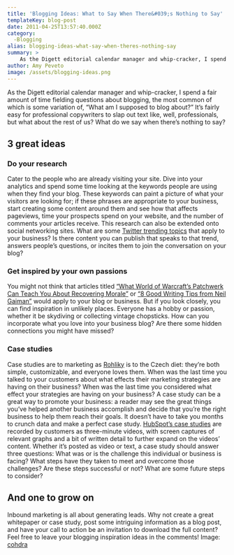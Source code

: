 ```yaml
---
title: 'Blogging Ideas: What to Say When There&#039;s Nothing to Say'
templateKey: blog-post
date: 2011-04-25T13:57:40.000Z
category: 
  -Blogging
alias: blogging-ideas-what-say-when-theres-nothing-say
summary: > 
  	As the Digett editorial calendar manager and whip-cracker, I spend a fair amount of time fielding questions about blogging, the most common of which is some variation of, "What am I supposed to blog about?"
author: Amy Peveto
image: /assets/blogging-ideas.png
---
```


As the Digett editorial calendar manager and whip-cracker, I spend a fair amount of time fielding questions about blogging, the most common of which is some variation of, “What am I supposed to blog about?” It’s fairly easy for professional copywriters to slap out text like, well, professionals, but what about the rest of us? What do we say when there’s nothing to say?

3 great ideas
-------------

### Do your research

Cater to the people who are already visiting your site. Dive into your analytics and spend some time looking at the keywords people are using when they find your blog. These keywords can paint a picture of what your visitors are looking for; if these phrases are appropriate to your business, start creating some content around them and see how that affects pageviews, time your prospects spend on your website, and the number of comments your articles receive. This research can also be extended onto social networking sites. What are some [Twitter trending topics](http://support.twitter.com/entries/101125-about-trending-topics) that apply to your business? Is there content you can publish that speaks to that trend, answers people’s questions, or incites them to join the conversation on your blog?

### Get inspired by your own passions

You might not think that articles titled [“What World of Warcraft’s Patchwerk Can Teach You About Recovering Morale”](http://www.christopherspenn.com/2010/04/what-world-of-warcrafts-patchwerk-can-teach-you-about-recovering-morale/) or [“8 Good Writing Tips from Neil Gaiman”](https://www.writingclasses.com/toolbox/tips-masters/neil-gaiman-8-good-writing-practices) would apply to your blog or business. But if you look closely, you can find inspiration in unlikely places. Everyone has a hobby or passion, whether it be skydiving or collecting vintage chopsticks. How can you incorporate what you love into your business blog? Are there some hidden connections you might have missed?

### Case studies

Case studies are to marketing as [Rohliky](http://www.mycitycuisine.org/wiki/Rohliky) is to the Czech diet: they’re both simple, customizable, and everyone loves them. When was the last time you talked to your customers about what effects their marketing strategies are having on their business? When was the last time you considered what effect your strategies are having on your business? A case study can be a great way to promote your business: a reader may see the great things you’ve helped another business accomplish and decide that you’re the right business to help them reach their goals. It doesn’t have to take you months to crunch data and make a perfect case study. [HubSpot’s case studies](http://www.hubspot.com/customers) are recorded by customers as three-minute videos, with screen captures of relevant graphs and a bit of written detail to further expand on the videos’ content. Whether it’s posted as video or text, a case study should answer three questions: What was or is the challenge this individual or business is facing? What steps have they taken to meet and overcome those challenges? Are these steps successful or not? What are some future steps to consider?

And one to grow on
------------------

Inbound marketing is all about generating leads. Why not create a great whitepaper or case study, post some intriguing information as a blog post, and have your call to action be an invitation to download the full content?   Feel free to leave your blogging inspiration ideas in the comments! Image: [cohdra](http://www.morguefile.com/archive/display/81596)